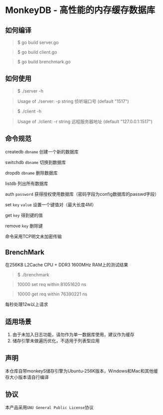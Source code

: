 # MonkeyDB - 高性能的内存缓存数据库
## 如何编译

> $ go build server.go

> $ go build client.go

> $ go build brenchmark.go

## 如何使用

> $ ./server -h

> Usage of ./server:
  -p string
    	侦听端口号 (default "1517")

> $ ./client -h

> Usage of ./client:
  -r string
    	远程服务器地址 (default "127.0.0.1:1517")

## 命令规范

createdb `dbname`
创建一个新的数据库

switchdb `dbname`
切换到数据库

dropdb `dbname`
删除数据库

listdb
列出所有数据库

auth `password`
获得授权使用数据库（密码字段为config数据库的passwd字段）

set `key` `value`
设置一个键值对（最大长度4M）

get `key`
得到键的值

remove `key`
删除键

命令采用TCP明文未加密传输

## BrenchMark

在256KB L2Cache CPU + DDR3 1600MHz RAM上的测试结果

> $ ./brenchmark

> 10000 set req within  81051620 ns

> 10000 get req within  76390221 ns

每秒处理12w以上请求

## 适用场景

1. 由于未加入日志功能，请勿作为单一数据库使用，建议作为缓存
2. 储存引擎未做遍历优化，不适用于列表型应用

## 声明

本仓库自带monkeyS储存引擎为Ubuntu-256K版本，Windows和Mac和其他缓存大小版本请自行编译

## 协议

本产品采用`GNU General Public License`协议